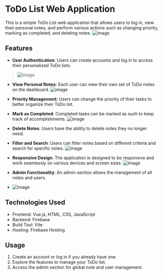 # ToDo List Web Application

This is a simple ToDo List web application that allows users to log in, view their personal notes, and perform various actions such as changing priority, marking as completed, and deleting notes.
![image](https://github.com/raulgodii/ToDoList-VueApp/assets/102313699/dbe95169-34ef-4ce6-b996-d4acd2c17eec)


## Features

- **User Authentication**: Users can create accounts and log in to access their personalized ToDo lists.
> ![image](https://github.com/raulgodii/ToDoList-VueApp/assets/102313699/dccd22eb-0a2a-4f8d-8a12-940cf5680ee0)


- **View Personal Notes**: Each user can view their own set of ToDo notes on the dashboard.
  ![image](https://github.com/raulgodii/ToDoList-VueApp/assets/102313699/ca47ec73-5bf0-4a3a-8685-bc0ec6a00b27)

- **Priority Management**: Users can change the priority of their tasks to better organize their ToDo list.
- **Mark as Completed**: Completed tasks can be marked as such to keep track of accomplishments.
  ![image](https://github.com/raulgodii/ToDoList-VueApp/assets/102313699/e3da354b-7b7d-42b6-84e4-81f0d2d449c7)

- **Delete Notes**: Users have the ability to delete notes they no longer need.
- **Filter and Search**: Users can filter notes based on different criteria and search for specific notes.
  ![image](https://github.com/raulgodii/ToDoList-VueApp/assets/102313699/f01e0227-2161-413f-8879-bf567f6155a6)

- **Responsive Design**: The application is designed to be responsive and work seamlessly on various devices and screen sizes.
  ![image](https://github.com/raulgodii/ToDoList-VueApp/assets/102313699/e70a187b-023d-4140-83cf-3e530beabcbc)

- **Admin Functionality**: An admin section allows the management of all notes and users.
- ![image](https://github.com/raulgodii/ToDoList-VueApp/assets/102313699/2d84115f-ceb1-427e-9b38-7f4b183c8729)


## Technologies Used

- Frontend: Vue.js, HTML, CSS, JavaScript
- Backend: Firebase
- Build Tool: Vite
- Hosting: Firebase Hosting

## Usage
1. Create an account or log in if you already have one.
2. Explore the features to manage your ToDo list.
3. Access the admin section for global note and user management.

